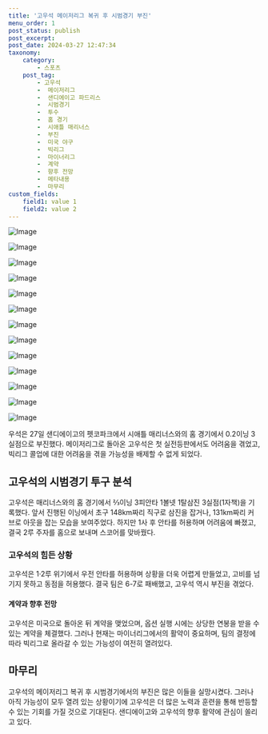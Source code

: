 ```yaml
---
title: '고우석 메이저리그 복귀 후 시범경기 부진'
menu_order: 1
post_status: publish
post_excerpt: 
post_date: 2024-03-27 12:47:34
taxonomy:
    category:
        - 스포츠
    post_tag:
        - 고우석
        -  메이저리그
        -  샌디에이고 파드리스
        -  시범경기
        -  투수
        -  홈 경기
        -  시애틀 매리너스
        -  부진
        -  미국 야구
        -  빅리그
        -  마이너리그
        -  계약
        -  향후 전망
        -  메타내용
        -  마무리
custom_fields:
    field1: value 1
    field2: value 2
---
```


![Image](https://imgnews.pstatic.net/image/311/2024/03/27/0001707373_001_20240327095105316.jpg?type=w647)

![Image](https://imgnews.pstatic.net/image/311/2024/03/27/0001707373_002_20240327095105361.jpg?type=w647)

![Image](https://imgnews.pstatic.net/image/311/2024/03/27/0001707373_003_20240327095105428.jpg?type=w647)

![Image](https://imgnews.pstatic.net/image/311/2024/03/27/0001707373_004_20240327095105480.jpg?type=w647)

![Image](https://imgnews.pstatic.net/image/311/2024/03/27/0001707373_005_20240327095105548.jpg?type=w647)

![Image](https://imgnews.pstatic.net/image/311/2024/03/27/0001707373_006_20240327095105613.jpg?type=w647)

![Image](https://imgnews.pstatic.net/image/311/2024/03/27/0001707373_007_20240327095105684.jpg?type=w647)

![Image](https://imgnews.pstatic.net/image/311/2024/03/27/0001707373_008_20240327095105738.jpg?type=w647)

![Image](https://imgnews.pstatic.net/image/311/2024/03/27/0001707373_009_20240327095105797.jpg?type=w647)

![Image](https://imgnews.pstatic.net/image/311/2024/03/27/0001707373_010_20240327095105854.jpg?type=w647)

![Image](https://imgnews.pstatic.net/image/311/2024/03/27/0001707373_011_20240327095105901.jpg?type=w647)

![Image](https://imgnews.pstatic.net/image/311/2024/03/27/0001707373_012_20240327095105951.jpg?type=w647)

![Image](https://imgnews.pstatic.net/image/311/2024/03/27/0001707373_013_20240327095105994.jpg?type=w647)

우석은 27일 샌디에이고의 펫코파크에서 시애틀 매리너스와의 홈 경기에서 0.2이닝 3실점으로 부진했다. 메이저리그로 돌아온 고우석은 첫 실전등판에서도 어려움을 겪었고, 빅리그 콜업에 대한 어려움을 겪을 가능성을 배제할 수 없게 되었다. 
## 고우석의 시범경기 투구 분석
고우석은 매리너스와의 홈 경기에서 ⅔이닝 3피안타 1볼넷 1탈삼진 3실점(1자책)을 기록했다. 앞서 진행된 이닝에서 초구 148km짜리 직구로 삼진을 잡거나, 131km짜리 커브로 아웃을 잡는 모습을 보여주었다. 하지만 1사 후 안타를 허용하며 어려움에 빠졌고, 결국 2루 주자를 홈으로 보내며 스코어를 맞바꿨다.
### 고우석의 힘든 상황
고우석은 1·2루 위기에서 우전 안타를 허용하며 상황을 더욱 어렵게 만들었고, 고비를 넘기지 못하고 동점을 허용했다. 결국 팀은 6-7로 패배했고, 고우석 역시 부진을 겪었다.
#### 계약과 향후 전망
고우석은 미국으로 돌아온 뒤 계약을 맺었으며, 옵션 실행 시에는 상당한 연봉을 받을 수 있는 계약을 체결했다. 그러나 현재는 마이너리그에서의 활약이 중요하며, 팀의 결정에 따라 빅리그로 올라갈 수 있는 가능성이 여전히 열려있다.
## 마무리
고우석의 메이저리그 복귀 후 시범경기에서의 부진은 많은 이들을 실망시켰다. 그러나 아직 가능성이 모두 열려 있는 상황이기에 고우석은 더 많은 노력과 훈련을 통해 반등할 수 있는 기회를 가질 것으로 기대된다. 샌디에이고와 고우석의 향후 활약에 관심이 쏠리고 있다.
